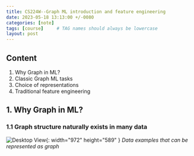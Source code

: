 ```yaml
---
title: CS224W--Graph ML introduction and feature engineering
date: 2023-05-18 13:13:00 +/-0080
categories: [note]
tags: [course]     # TAG names should always be lowercase
layout: post
---
```


## Content
1. Why Graph in ML?
2. Classic Graph ML tasks
3. Choice of representations
4. Traditional feature engineering

<h2 data-toc-skip>1. Why Graph in ML?</h2>

### 1.1 Graph structure naturally exists in many data
![Desktop View](/assets/post/2023-05-18-data-as-graphs-eg.png){: width="972" height="589" }
_Data examples that can be represented as graph_
